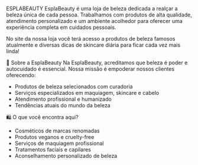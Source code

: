 ESPLABEAUTY
EsplaBeauty é uma loja de beleza dedicada a realçar a beleza única de cada pessoa. Trabalhamos com produtos de alta qualidade, atendimento personalizado e um ambiente acolhedor para oferecer uma experiência completa em cuidados pessoais.

No site da nossa loja você terá acesso a produtos de beleza famosos atualmente e diversas dicas de skincare diária para ficar cada vez mais linda!

💄 Sobre a EsplaBeauty
Na EsplaBeauty, acreditamos que beleza é poder e autocuidado é essencial. Nossa missão é empoderar nossos clientes oferecendo:
- Produtos de beleza selecionados com curadoria
- Serviços especializados em maquiagem, skincare e cabelo
- Atendimento profissional e humanizado
- Tendências atuais do mundo da beleza

🛍️ O que você encontra aqui?
- Cosméticos de marcas renomadas
- Produtos veganos e cruelty-free
- Serviços de maquiagem profissional
- Tratamentos faciais e capilares
- Aconselhamento personalizado de beleza

